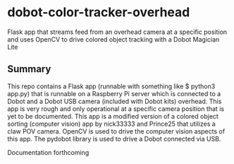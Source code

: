 # dobot-color-tracker-overhead
Flask app that streams feed from an overhead camera at a specific position and uses OpenCV to drive colored object tracking with a Dobot Magician Lite
## Summary
This repo contains a Flask app (runnable with something like $ python3 app.py) that is runnable on a Raspberry Pi server which is connected to a Dobot and a Dobot USB camera (included with Dobot kits) overhead. This app is very rough and only operational at a specific camera position that is yet to be documented. This app is a modified version of a colored object sorting (computer vision) app by nick33333 and Prince25 that utilizes a claw POV camera. OpenCV is used to drive the computer vision aspects of this app. The pydobot library is used to drive a Dobot connected via USB.

Documentation forthcoming
